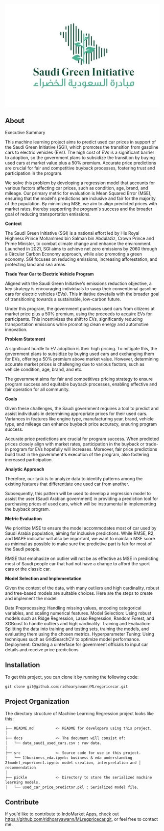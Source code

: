 ![Header](header.png)

## About

Executive Summary

This machine learning project aims to predict used car prices in support of the Saudi Green Initiative (SGI), which promotes the transition from gasoline cars to electric vehicles (EVs). The high cost of EVs is a significant barrier to adoption, so the government plans to subsidize the transition by buying used cars at market value plus a 50% premium. Accurate price predictions are crucial for fair and competitive buyback processes, fostering trust and participation in the program. 

We solve this problem by developing a regression model that accounts for various factors affecting car prices, such as condition, age, brand, and mileage. Our primary metric for evaluation is Mean Squared Error (MSE), ensuring that the model's predictions are inclusive and fair for the majority of the population. By minimizing MSE, we aim to align predicted prices with market rates, thereby supporting the program's success and the broader goal of reducing transportation emissions. 

**Context**

The Saudi Green Initiative (SGI) is a national effort led by His Royal Highness Prince Mohammed bin Salman bin Abdulaziz, Crown Prince and Prime Minister, to combat climate change and enhance the environment. Launched in 2021, SGI aims to achieve net zero emissions by 2060 through a Circular Carbon Economy approach, while also promoting a green economy. SGI focuses on reducing emissions, increasing afforestation, and protecting land and sea areas.

**Trade Your Car to Electric Vehicle Program**

Aligned with the Saudi Green Initiative's emissions reduction objective, a key strategy is encouraging individuals to swap their conventional gasoline cars for electric vehicles (EVs). This initiative dovetails with the broader goal of transitioning towards a sustainable, low-carbon future. 

Under this program, the government purchases used cars from citizens at market price plus a 50% premium, using the proceeds to acquire EVs for participants. This incentivizes the shift to EVs, significantly reducing transportation emissions while promoting clean energy and automotive innovation. 

**Problem Statement**

A significant hurdle to EV adoption is their high pricing. To mitigate this, the government plans to subsidize by buying used cars and exchanging them for EVs, offering a 50% premium above market value. However, determining accurate market prices is challenging due to various factors, such as vehicle condition, age, brand, and etc. 

The government aims for fair and competitives pricing strategy to ensure program success and equitable buyback processes, enabling effective and fair operation for all community. 

**Goals**

Given these challenges, the Saudi government requires a tool to predict and assist individuals in determining appropriate prices for their used cars. Variances in features like engine type, manufacturing year, brand, vehicle type, and mileage can enhance buyback price accuracy, ensuring program success.

Accurate price predictions are crucial for program success. When predicted prices closely align with market rates, participation in the buyback or trade-in program for EVs hopefully will increases. Moreover, fair price predictions build trust in the government's execution of the program, also fostering increased participation.

**Analytic Approach**

Therefore, our task is to analyze data to identify patterns among the existing features that differentiate one used car from another.

Subsequently, this pattern will be used to develop a regression model to assist the user (Saudi Arabian government) in providing a prediction tool for purchasing prices of used cars, which will be instrumental in implementing the buyback program.

**Metric Evaluation**

We prioritize MSE to ensure the model accommodates most of car used by Saudi Arabia population, aiming for inclusive predictions. While RMSE, R2, and MAPE indicator will also be important, we want to maintain MSE score as minimal as possible to make sure the predictive part is fair for most of the Saudi people.

RMSE that emphasize on outlier will not be as effective as MSE in predicting most of Saudi people car that had not have a change to afford the sport cars or the classic car. 

**Model Selection and Implementation**

Given the context of the data, with many outliers and high cardinality, robust and tree-based models are suitable choices. Here are the steps to create and implement the model:

Data Preprocessing: Handling missing values, encoding categorical variables, and scaling numerical features.
Model Selection: Using robust models such as Ridge Regression, Lasso Regression, Random Forest, and XGBoost to handle outliers and high cardinality.
Training and Evaluation: Splitting the data into training and testing sets, training the models, and evaluating them using the chosen metrics.
Hyperparameter Tuning: Using techniques such as GridSearchCV to optimize model performance.
Deployment: Creating a uinterface for government officials to input car details and receive price predictions.

## Installation

To get this project, you can clone it by running the following code:

    git clone git@github.com:ridhoaryawann/MLregpricecar.git

    
## Project Organization

The directory structure of Machine Learning Regression project looks like this:

    ├── README.md          <- README for developers using this project.
    │
    ├── docs               <- The document will consist of:
    │   └── data_saudi_used_cars.csv : raw data.
    │
    ├── src                <- Source code for use in this project.
    │   └── 1)business_eda.ipynb: business & eda understanding 2)model_experiment.ipynb: model creation, interpretation and │        recommendation
    │
    ├── pickle             <- Directory to store the serialized machine learning models.
    │   └── used_car_price_predictor.pkl : Serialized model file. 

## Contribute

If you'd like to contribute to IndoMarket Apps, check out https://github.com/ridhoaryawann/MLregpricecar.git, or feel free to contact me.